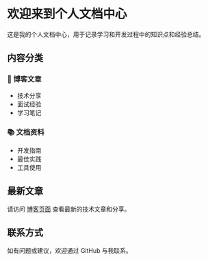 # 欢迎来到个人文档中心

这是我的个人文档中心，用于记录学习和开发过程中的知识点和经验总结。

## 内容分类

### 📝 博客文章
- 技术分享
- 面试经验
- 学习笔记

### 📚 文档资料
- 开发指南
- 最佳实践
- 工具使用

## 最新文章

请访问 [博客页面](/blog) 查看最新的技术文章和分享。

## 联系方式

如有问题或建议，欢迎通过 GitHub 与我联系。